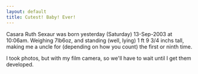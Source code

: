 ```yaml
---
layout: default
title: Cutest! Baby! Ever!
---
```

<p>Casara Ruth Sexaur was born yesterday (Saturday) 13-Sep-2003 at 10:06am. Weighing 7lb6oz, and standing (well, lying) 1 ft 9 3/4 inchs tall, making me a uncle for (depending on how you count) the first or ninth time.</p>
<p>I took photos, but with my film camera, so we'll have to wait until I get them developed.</p>
<p> </p>